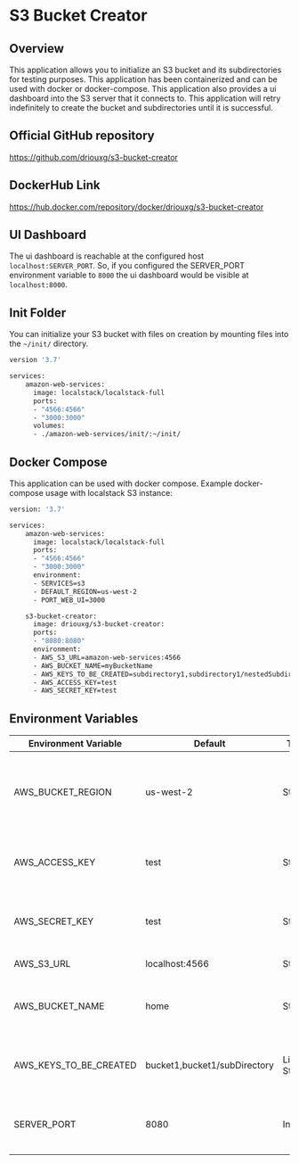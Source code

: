 # S3 Bucket Creator

## Overview

This application allows you to initialize an S3 bucket and its subdirectories for testing purposes. This application has been containerized and can be used with docker or docker-compose. This application also provides a ui dashboard into the S3 server that it connects to. This application will retry indefinitely to create the bucket and subdirectories until it is successful.

## Official GitHub repository

https://github.com/driouxg/s3-bucket-creator

## DockerHub Link

https://hub.docker.com/repository/docker/driouxg/s3-bucket-creator

## UI Dashboard

The ui dashboard is reachable at the configured host `localhost:SERVER_PORT`. So, if you configured the SERVER_PORT environment variable to `8000` the ui dashboard would be visible at `localhost:8000`.

## Init Folder

You can initialize your S3 bucket with files on creation by mounting files into the `~/init/` directory.

```dockerfile
version '3.7'

services:
    amazon-web-services:
      image: localstack/localstack-full
      ports:
      - "4566:4566"
      - "3000:3000"
      volumes:
      - ./amazon-web-services/init/:~/init/
```

## Docker Compose

This application can be used with docker compose. Example docker-compose usage with localstack S3 instance:

```dockerfile
version: '3.7'

services:
    amazon-web-services:
      image: localstack/localstack-full
      ports:
      - "4566:4566"
      - "3000:3000"
      environment:
      - SERVICES=s3
      - DEFAULT_REGION=us-west-2
      - PORT_WEB_UI=3000

    s3-bucket-creator:
      image: driouxg/s3-bucket-creator:
      ports:
      - "8080:8080"
      environment:
      - AWS_S3_URL=amazon-web-services:4566
      - AWS_BUCKET_NAME=myBucketName
      - AWS_KEYS_TO_BE_CREATED=subdirectory1,subdirectory1/nestedSubdirectory
      - AWS_ACCESS_KEY=test
      - AWS_SECRET_KEY=test

```

## Environment Variables

| Environment Variable   | Default                      | Type            | Description                                       |
|----------------------- |------------------------------|-----------------|---------------------------------------------------|
| AWS_BUCKET_REGION      | us-west-2                    | String          | The region that the aws client will attempt to connect to the aws resource  |
| AWS_ACCESS_KEY         | test                         | String          | The access key used to authenticate with the aws s3 endpoint           |
| AWS_SECRET_KEY         | test                         | String          | The secret key used to authenticate with the aws s3 endpoint  |
| AWS_S3_URL             | localhost:4566               | String          | The url for the s3 service                                    |
| AWS_BUCKET_NAME        | home                         | String          | The name of the bucket that will be created in the s3 endpoint |
| AWS_KEYS_TO_BE_CREATED | bucket1,bucket1/subDirectory | List of Strings | The subdirectories that will be created inside of the bucket |
| SERVER_PORT            | 8080                         | Integer         | The port for the spring boot application to run on |